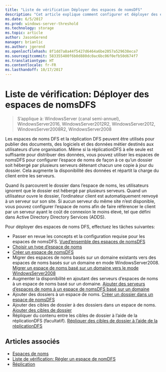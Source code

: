 ```yaml
---
title: "Liste de vérification Déployer des espaces de nomsDFS"
description: "Cet article explique comment configurer et déployer des espaces de nomsDFS."
ms.date: 6/5/2017
ms.prod: windows-server-threshold
ms.technology: storage
ms.topic: article
author: JasonGerend
manager: brianlic
ms.author: jgerend
ms.openlocfilehash: 8f1dd7a8a44f5427d6464a6be2057a529638eca7
ms.sourcegitcommit: 583355400f6b0d880dc0ac6bc06f0efb50d674f7
ms.translationtype: HT
ms.contentlocale: fr-FR
ms.lasthandoff: 10/17/2017
---
```

# <a name="checklist-deploy-dfs-namespaces"></a>Liste de vérification: Déployer des espaces de nomsDFS

> S’applique à: WindowsServer (canal semi-annuel), WindowsServer2016, WindowsServer2012R2, WindowsServer2012, WindowsServer2008R2, WindowsServer2008

Les espaces de noms DFS et la réplication DFS peuvent être utilisés pour publier des documents, des logiciels et des données métier destinés aux utilisateurs d’une organisation. Même si la réplicationDFS à elle seule est suffisante pour distribuer des données, vous pouvez utiliser les espaces de nomsDFS pour configurer l’espace de noms de façon à ce qu’un dossier soit hébergé par plusieurs serveurs détenant chacun une copie à jour du dossier. Cela augmente la disponibilité des données et répartit la charge du client entre les serveurs.

Quand ils parcourent le dossier dans l’espace de noms, les utilisateurs ignorent que le dossier est hébergé par plusieurs serveurs. Quand un utilisateur ouvre le dossier, l’ordinateur client est automatiquement renvoyé à un serveur sur son site. Si aucun serveur du même site n’est disponible, vous pouvez configurer l’espace de noms afin de faire référencer le client par un serveur ayant le coût de connexion le moins élevé, tel que défini dans Active Directory Directory Services (ADDS).

Pour déployer des espaces de noms DFS, effectuez les tâches suivantes:

-   Passer en revue les concepts et la configuration requise pour les espaces de nomsDFS.
[Vued’ensemble des espaces de nomsDFS](dfs-overview.md)
-   [Choisir un type d’espace de noms](choose-a-namespace-type.md)
-   [Créer un espace de nomsDFS](create-a-dfs-namespace.md) 
-   Migrer des espaces de noms basés sur un domaine existants vers des espaces de noms basés sur un domaine en mode WindowsServer2008. [Migrer un espace de noms basé sur un domaine vers le mode WindowsServer2008](migrate-a-domain-based-namespace-to-windows-server-2008-mode.md) 
-   Augmenter la disponibilité en ajoutant des serveurs d’espaces de noms à un espace de noms basé sur un domaine. [Ajouter des serveurs d’espaces de noms à un espace de nomsDFS basé sur un domaine](add-namespace-servers-to-a-domain-based-dfs-namespace.md)
-   Ajouter des dossiers à un espace de noms. [Créer un dossier dans un espace de nomsDFS](create-a-folder-in-a-dfs-namespace.md)
-   Ajouter des cibles de dossier à des dossiers dans un espace de noms. [Ajouter des cibles de dossier](add-folder-targets.md)
-   Répliquer du contenu entre les cibles de dossier à l’aide de la réplicationDFS (facultatif). [Répliquer des cibles de dossier à l’aide de la réplicationDFS](replicate-folder-targets-using-dfs-replication.md)


## <a name="see-also"></a>Articles associés

-   [Espaces de noms](https://technet.microsoft.com/library/cc771914(v=ws.11).aspx)
-   [Liste de vérification: Régler un espace de nomDFS](checklist-tune-a-dfs-namespace.md)
-   [Réplication](https://technet.microsoft.com/library/cc770278(v=ws.11).aspx)


